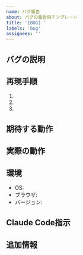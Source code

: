 ```yaml
---
name: バグ報告
about: バグの報告用テンプレート
title: '[BUG] '
labels: 'bug'
assignees: ''
---
```


## バグの説明
<!-- バグの内容を簡潔に説明してください -->

## 再現手順
1. 
2. 
3. 

## 期待する動作
<!-- 本来どのような動作をするべきかを説明してください -->

## 実際の動作
<!-- 実際に起こった動作を説明してください -->

## 環境
- OS: 
- ブラウザ: 
- バージョン: 

## Claude Code指示
<!-- Claude Codeにバグ修正を依頼したい場合は以下に記載 -->
<!-- 例: /claude このバグを修正してください -->

## 追加情報
<!-- その他の関連情報があれば記載してください -->